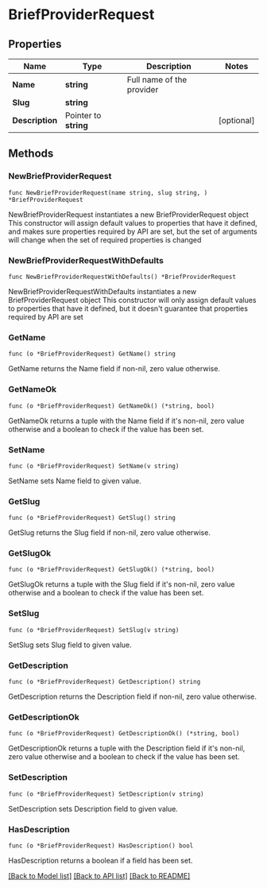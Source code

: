 # BriefProviderRequest

## Properties

Name | Type | Description | Notes
------------ | ------------- | ------------- | -------------
**Name** | **string** | Full name of the provider | 
**Slug** | **string** |  | 
**Description** | Pointer to **string** |  | [optional] 

## Methods

### NewBriefProviderRequest

`func NewBriefProviderRequest(name string, slug string, ) *BriefProviderRequest`

NewBriefProviderRequest instantiates a new BriefProviderRequest object
This constructor will assign default values to properties that have it defined,
and makes sure properties required by API are set, but the set of arguments
will change when the set of required properties is changed

### NewBriefProviderRequestWithDefaults

`func NewBriefProviderRequestWithDefaults() *BriefProviderRequest`

NewBriefProviderRequestWithDefaults instantiates a new BriefProviderRequest object
This constructor will only assign default values to properties that have it defined,
but it doesn't guarantee that properties required by API are set

### GetName

`func (o *BriefProviderRequest) GetName() string`

GetName returns the Name field if non-nil, zero value otherwise.

### GetNameOk

`func (o *BriefProviderRequest) GetNameOk() (*string, bool)`

GetNameOk returns a tuple with the Name field if it's non-nil, zero value otherwise
and a boolean to check if the value has been set.

### SetName

`func (o *BriefProviderRequest) SetName(v string)`

SetName sets Name field to given value.


### GetSlug

`func (o *BriefProviderRequest) GetSlug() string`

GetSlug returns the Slug field if non-nil, zero value otherwise.

### GetSlugOk

`func (o *BriefProviderRequest) GetSlugOk() (*string, bool)`

GetSlugOk returns a tuple with the Slug field if it's non-nil, zero value otherwise
and a boolean to check if the value has been set.

### SetSlug

`func (o *BriefProviderRequest) SetSlug(v string)`

SetSlug sets Slug field to given value.


### GetDescription

`func (o *BriefProviderRequest) GetDescription() string`

GetDescription returns the Description field if non-nil, zero value otherwise.

### GetDescriptionOk

`func (o *BriefProviderRequest) GetDescriptionOk() (*string, bool)`

GetDescriptionOk returns a tuple with the Description field if it's non-nil, zero value otherwise
and a boolean to check if the value has been set.

### SetDescription

`func (o *BriefProviderRequest) SetDescription(v string)`

SetDescription sets Description field to given value.

### HasDescription

`func (o *BriefProviderRequest) HasDescription() bool`

HasDescription returns a boolean if a field has been set.


[[Back to Model list]](../README.md#documentation-for-models) [[Back to API list]](../README.md#documentation-for-api-endpoints) [[Back to README]](../README.md)


